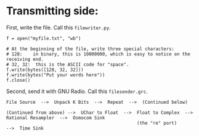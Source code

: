 # Transmitting side:

First, write the file. Call this `filewriter.py`.

```python3
f = open("myfile.txt", "wb")

# At the beginning of the file, write three special characters:
# 128:    in binary, this is 10000000, which is easy to notice on the receiving end.
# 32, 32:  this is the ASCII code for "space".
f.write(bytes([128, 32, 32]))
f.write(bytes("Put your words here"))
f.close()
```

Second, send it with GNU Radio. Call this `filesender.grc`.

```
File Source  -->  Unpack K Bits  -->  Repeat  -->  (Continued below)

(Continued from above) -->  UChar to Float  -->  Float to Complex  -->  Rational Resampler  -->  Osmocom Sink
                                                 (the "re" port)                            -->  Time Sink

```


